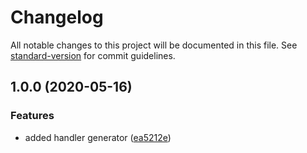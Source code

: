 # Changelog

All notable changes to this project will be documented in this file. See [standard-version](https://github.com/conventional-changelog/standard-version) for commit guidelines.

## 1.0.0 (2020-05-16)


### Features

* added handler generator ([ea5212e](https://github.com/Writhe/use-special-keys/commit/ea5212ecde38771cac3ca2c3c72a41aa1fee7626))
